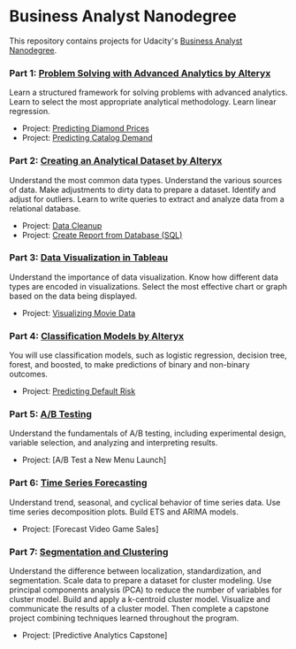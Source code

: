 # Business Analyst Nanodegree

This repository contains projects for Udacity's [Business Analyst Nanodegree](https://www.udacity.com/course/business-analyst-nanodegree--nd008).

### Part 1: [Problem Solving with Advanced Analytics by Alteryx](https://www.udacity.com/course/problem-solving-with-advanced-analytics--ud976)
Learn a structured framework for solving problems with advanced analytics. Learn to select the most appropriate analytical methodology. Learn linear regression.

- Project: [Predicting Diamond Prices](https://github.com/WalaaAlaqeel/Business-Analyst-Nano-degree/blob/master/Project1-1%20Predict%20Diamond%20Prices.pdf)
- Project: [Predicting Catalog Demand](https://github.com/kaishengteh/Business-Analyst-Nanodegree/blob/master/1-Problem-Solving-with-Advanced-Analytics/1.2-Predicting-Catalog-Demand.ipynb)

### Part 2: [Creating an Analytical Dataset by Alteryx](https://www.udacity.com/course/creating-an-analytical-dataset--ud977)
Understand the most common data types. Understand the various sources of data. Make adjustments to dirty data to prepare a dataset. Identify and adjust for outliers. Learn to write queries to extract and analyze data from a relational database.

- Project: [Data Cleanup](https://github.com/kaishengteh/Business-Analyst-Nanodegree/blob/master/2-Creating-an-Analytical-Dataset/2.1-Data-Cleanup.ipynb)
- Project: [Create Report from Database (SQL)](https://github.com/kaishengteh/Business-Analyst-Nanodegree/blob/master/2-Creating-an-Analytical-Dataset/2.2-Create-Report-from-Database.ipynb)

### Part 3: [Data Visualization in Tableau](https://www.udacity.com/course/data-visualization-in-tableau--ud1006)
Understand the importance of data visualization. Know how different data types are encoded in visualizations. Select the most effective chart or graph based on the data being displayed.

- Project: [Visualizing Movie Data](https://github.com/kaishengteh/Business-Analyst-Nanodegree/blob/master/3-Data-Visualization-in-Tableau/3.1-Visualize-Movie-Data.ipynb)

### Part 4: [Classification Models by Alteryx](https://www.udacity.com/course/classification-models--ud978)
You will use classification models, such as logistic regression, decision tree, forest, and boosted, to make predictions of binary and non-binary outcomes.

- Project: [Predicting Default Risk](https://github.com/kaishengteh/Business-Analyst-Nanodegree/blob/master/4-Classification-Models/4.1-Predicting-Default-Risk.ipynb)

### Part 5: [A/B Testing](https://www.udacity.com/course/ab-testing--ud979)
Understand the fundamentals of A/B testing, including experimental design, variable selection, and analyzing and interpreting results.

- Project: [A/B Test a New Menu Launch]

### Part 6: [Time Series Forecasting](https://www.udacity.com/course/time-series-forecasting--ud980)
Understand trend, seasonal, and cyclical behavior of time series data. Use time series decomposition plots. Build ETS and ARIMA models.

- Project: [Forecast Video Game Sales]

### Part 7: [Segmentation and Clustering](https://www.udacity.com/course/segmentation-and-clustering--ud981)
Understand the difference between localization, standardization, and segmentation. Scale data to prepare a dataset for cluster modeling. Use principal components analysis (PCA) to reduce the number of variables for cluster model. Build and apply a k-centroid cluster model. Visualize and communicate the results of a cluster model.
Then complete a capstone project combining techniques learned throughout the program.

- Project: [Predictive Analytics Capstone]

